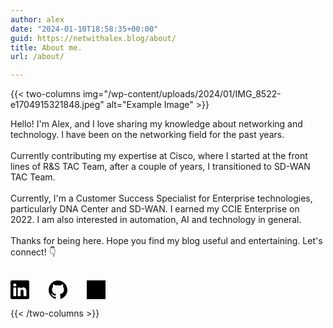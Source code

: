```yaml
---
author: alex
date: "2024-01-10T18:58:35+00:00"
guid: https://netwithalex.blog/about/
title: About me.
url: /about/

---
```

{{< two-columns img="/wp-content/uploads/2024/01/IMG_8522-e1704915321848.jpeg" alt="Example Image" >}}

Hello! I'm Alex, and I love sharing my knowledge about networking and technology. I have been on the networking field for the past years.
<br><br>
Currently contributing my expertise at Cisco, where I started at the front lines of R&S TAC Team, after a couple of years, I transitioned to SD-WAN TAC Team.
<br><br>
Currently, I'm a Customer Success Specialist for Enterprise technologies, particularly DNA Center and SD-WAN. I earned my CCIE Enterprise on 2022. I am also interested in automation, AI and technology in general. 
<br><br>
Thanks for being here. Hope you find my blog useful and entertaining. Let's connect! 👇
<br><br>
<div style="display: flex; gap: 30px; align-items: center;">

  <a href="https://www.linkedin.com/in/alexruizs/" target="_blank" style="margin-right: 1px;">
<svg xmlns="http://www.w3.org/2000/svg" viewBox="0 0 24 24" style="width:30px; height:30px; fill: var(--primary);"><path d="M22.23 0H1.77C.8 0 0 .77 0 1.72v20.56C0 23.23.8 24 1.77 24h20.46c.98 0 1.77-.77 1.77-1.72V1.72C24 .77 23.2 0 22.23 0zM7.27 20.1H3.65V9.24h3.62V20.1zM5.47 7.76h-.03c-1.22 0-2-.83-2-1.87 0-1.06.8-1.87 2.05-1.87 1.24 0 2 .8 2.02 1.87 0 1.04-.78 1.87-2.05 1.87zM20.34 20.1h-3.63v-5.8c0-1.45-.52-2.45-1.83-2.45-1 0-1.6.67-1.87 1.32-.1.23-.11.55-.11.88v6.05H9.28s.05-9.82 0-10.84h3.63v1.54a3.6 3.6 0 0 1 3.26-1.8c2.39 0 4.18 1.56 4.18 4.89v6.21z"/></svg>
  </a>

  <!-- GitHub Icon -->
  <a href="https://github.com/aruiz-p" target="_blank" style="margin-right: 1px;">
    <svg xmlns="http://www.w3.org/2000/svg" viewBox="0 0 24 24" style="width: 30px; height: 30px; fill: var(--primary);"><path d="M12 .297c-6.63 0-12 5.373-12 12 0 5.303 3.438 9.8 8.205 11.385.6.113.82-.258.82-.577v-2.234c-3.338.724-4.033-1.415-4.033-1.415-.546-1.385-1.333-1.754-1.333-1.754-1.089-.744.084-.729.084-.729 1.205.084 1.838 1.236 1.838 1.236 1.07 1.835 2.809 1.305 3.495.998.108-.775.418-1.305.762-1.605-2.665-.3-5.466-1.333-5.466-5.93 0-1.31.465-2.381 1.235-3.221-.123-.303-.535-1.523.117-3.176 0 0 1.008-.322 3.3 1.23.957-.266 1.983-.398 3.003-.404 1.02.006 2.047.138 3.006.404 2.29-1.552 3.296-1.23 3.296-1.23.653 1.653.241 2.873.118 3.176.77.84 1.231 1.911 1.231 3.221 0 4.61-2.805 5.625-5.475 5.92.429.372.824 1.104.824 2.222v3.293c0 .322.218.694.825.576C20.565 22.092 24 17.592 24 12.297c0-6.627-5.373-12-12-12"/></svg>  
  </a>

  <!-- Gmail Icon -->
<a href="mailto:netwithalex@gmail.com" target="_blank" style="margin-right: 1px;">
  <svg xmlns="http://www.w3.org/2000/svg" viewBox="0 0 24 24" style="width: 30px; height: 30px;">
    <!-- Background -->
    <rect width="24" height="24" fill="var(--theme)" />
    <!-- Envelope Outline -->
    <path d="M12 12.713L.015 5.328V19.2A2.8 2.8 0 002.8 22h18.4a2.8 2.8 0 002.8-2.8V5.328L12 12.713zm11.985-7.385v-.2a2.8 2.8 0 00-2.8-2.8H2.8A2.8 2.8 0 000 5.328l12 7.679 12-7.679z" fill="none" stroke="var(--primary)" stroke-width="2.5" />
  </svg>
</a>
</div>

{{< /two-columns >}}


